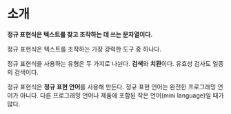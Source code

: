 # 소개

**정규 표현식은 텍스트를 찾고 조작하는 데 쓰는 문자열이다.**

정규 표현식은 텍스트를 조작하는 가장 강력한 도구 중 하나다.

정규 표현식을 사용하는 유형은 두 가지로 나뉜다. **검색**와 **치환**이다. 유효성 검사도 일종의 검색이다.

정규 표현식은 **정규 표현 언어**를 사용해 만든다. 정규 표현 언어는 완전한 프로그래밍 언어가 아니다. 다른 프로그래밍 언어나 제품에 포함된 작은 언어(mini language)일 때가 많다.

